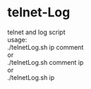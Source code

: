 # telnet-Log
telnet and log script<br/>
usage:<br/>
./telnetLog.sh ip comment <br/>
or<br/>
./telnetLog.sh comment ip <br/>
or<br/>
./telnetLog.sh ip<br/>

